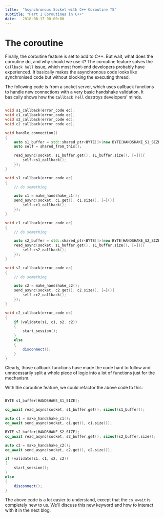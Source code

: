 ```yaml
---
title:  "Asynchronous Socket with C++ Coroutine TS"
subtitle: "Part 1 Coroutines in C++"
date:   2018-08-17 00:00:00
---
```


# The coroutine

Finally, the coroutine feature is set to add to C++. But wait, what does the coroutine do, and why should we use it? The coroutine feature solves the `Callback hell` issue, which most front-end developers probably have experienced. It basically makes the asynchronous code looks like synchronised code but without blocking the executing thread.

The following code is from a socket server, which uses callback functions to handle new connections with a very basic handshake validation. It basically shows how the `Callback hell` destroys developers' minds.

```c++

void s1_callback(error_code ec);
void c1_callback(error_code ec);
void s2_callback(error_code ec);
void c2_callback(error_code ec);

void handle_connection()
{
    auto s1_buffer = std::shared_ptr<BYTE[]>(new BYTE[HANDSHAKE_S1_SIZE]);
    auto self = shared_from_this();

    read_async(socket, s1_buffer.get(), s1_buffer.size(), [=](){
        self->s1_callback();
    });
}

void s1_callback(error_code ec)
{
    // do something

    auto c1 = make_handshake_c1();
    send_async(socket, c1.get(), c1.size(), [=](){
        self->c1_callback();
    });
}

void c1_callback(error_code ec)
{
    // do something

    auto s2_buffer = std::shared_ptr<BYTE[]>(new BYTE[HANDSHAKE_S2_SIZE]);
    read_async(socket, s1_buffer.get(), s1_buffer.size(), [=](){
        self->s2_callback();
    });
}

void s2_callback(error_code ec)
{
    // do something

    auto c2 = make_handshake_c2();
    send_async(socket, c2.get(), c2.size(), [=](){
        self->c2_callback();
    });
}

void c2_callback(error_code ec)
{
    if (validate(s1, c1, s2, c2))
    {
        start_session();
    }
    else
    {
        disconnect();
    }
}
```

Clearly, those callback functions have made the code hard to follow and unnecessarily split a whole piece of logic into a lot of functions just for the mechanism.

With the coroutine feature, we could refactor the above code to this:

```c++

BYTE s1_buffer[HANDSHAKE_S1_SIZE];

co_await read_async(socket, s1_buffer.get(), sizeof(s1_buffer));

auto c1 = make_handshake_c1();
co_await send_async(socket, c1.get(), c1.size());

BYTE s2_buffer[HANDSHAKE_S2_SIZE];
co_await read_async(socket, s2_buffer.get(), sizeof(s2_buffer.size));

auto c2 = make_handshake_c2();
co_await send_async(socket, c2.get(), c2.size());

if (validate(s1, c1, s2, c2))
{
    start_session();
}
else
{
    disconnect();
}

```

The above code is a lot easier to understand, except that the `co_await` is completely new to us. We'll discuss this new keyword and how to interact with it in the next blog. 
